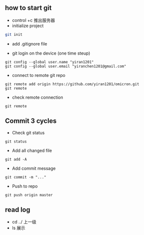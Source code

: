 ## how to start git
- control +c 推出服务器
- initialize project
```bash
git init
```
- add .gitignore file


- git login on the device (one time steup)
```
git config --global user.name "yiran1201"
git config --global user.email "yiranchen1201@gmail.com"
```

- connect to remote git repo 
```
git remote add origin https://github.com/yiran1201/omicron.git
git remote
```

-  check remote connection
```
git remote
```

## Commit 3 cycles
- Check git status
```
git status
```

- Add all changed file
```
git add -A
```

- Add commit message 
```
git commit -m "..."
```

- Push to repo
```
git push origin master
```

## read log
- cd ../ 上一级
- ls 展示